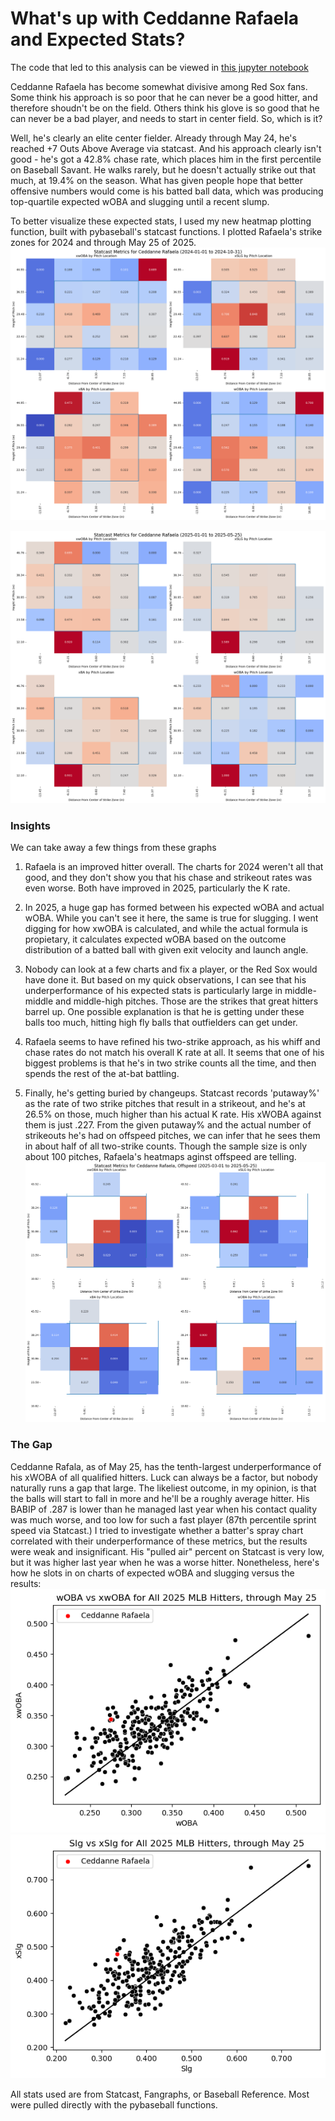 # What's up with Ceddanne Rafaela and Expected Stats?

The code that led to this analysis can be viewed in [this jupyter notebook](rafaela_xstats.ipynb)



Ceddanne Rafaela has become somewhat divisive among Red Sox fans.  Some think his approach is so poor that he can never be a good hitter, and therefore shoudn't be on the field.  Others think his glove is so good that he can never be a bad player, and needs to start in center field.  So, which is it?

Well, he's clearly an elite center fielder.  Already through May 24, he's reached +7 Outs Above Average via statcast.  And his approach clearly isn't good - he's got a 42.8% chase rate, which places him in the first percentile on Baseball Savant.  He walks rarely, but he doesn't actually strike out that much, at 19.4% on the season.  What has given people hope that better offensive numbers would come is his batted ball data, which was producing top-quartile expected wOBA and slugging until a recent slump.

To better visualize these expected stats, I used my new heatmap plotting function, built with pybaseball's statcast functions.  I plotted Rafaela's strike zones for 2024 and through May 25 of 2025.
![Ceddanne Rafaela's strike zone heatmap for 2024](images/rafaela24.png)

![Ceddanne Rafaela's strike zone heatmap for 2025](images/rafaela25_thru_5_25.png)

### Insights
We can take away a few things from these graphs

1.  Rafaela is an improved hitter overall.  The charts for 2024 weren't all that good, and they don't show you that his chase and strikeout rates was even worse.  Both have improved in 2025, particularly the K rate.

2.  In 2025, a huge gap has formed between his expected wOBA and actual wOBA.  While you can't see it here, the same is true for slugging.  I went digging for how xwOBA is calculated, and while the actual formula is propietary, it calculates expected wOBA based on the outcome distribution of a batted ball with given exit velocity and launch angle.

3.  Nobody can look at a few charts and fix a player, or the Red Sox would have done it.  But based on my quick observations, I can see that his underperformance of his expected stats is particularly large in middle-middle and middle-high pitches.  Those are the strikes that great hitters barrel up.  One possible explanation is that he is getting under these balls too much, hitting high fly balls that outfielders can get under.  
4.  Rafaela seems to have refined his two-strike approach, as his whiff and chase rates do not match his overall K rate at all.  It seems that one of his biggest problems is that he's in two strike counts all the time, and then spends the rest of the at-bat battling.

5.  Finally, he's getting buried by changeups.  Statcast records 'putaway%' as the rate of two strike pitches that result in a strikeout, and he's at 26.5% on those, much higher than his actual K rate.  His xWOBA against them is just .227.  From the given putaway% and the actual number of strikeouts he's had on offspeed pitches, we can infer that he sees them in about half of all two-strike counts.  Though the sample size is only about 100 pitches, Rafaela's heatmaps aginst offspeed are telling.
![Ceddanne Rafaela strike zone heatmaps versus offspeed, 2025](images/rafaela_changeups.png)

### The Gap

Ceddanne Rafala, as of May 25, has the tenth-largest underperformance of his xWOBA of all qualified hitters.  Luck can always be a factor, but nobody naturally runs a gap that large.  The likeliest outcome, in my opinion, is that the balls will start to fall in more and he'll be a roughly average hitter.  His BABIP of .287 is lower than he managed last year when his contact quality was much worse, and too low for such a fast player (87th percentile sprint speed via Statcast.)  I tried to investigate whether a batter's spray chart correlated with their underperformance of these metrics, but the results were weak and insignificant.  His "pulled air" percent on Statcast is very low, but it was higher last year when he was a worse hitter.  Nonetheless, here's how he slots in on charts of expected wOBA and slugging versus the results:
![expected woba versus actual woba, 2025 hitters](images/woba.png)
![expected slugging versus actual slugging, 2025 hitters](images/slg.png)

All stats used are from Statcast, Fangraphs, or Baseball Reference.  Most were pulled directly with the pybaseball functions.